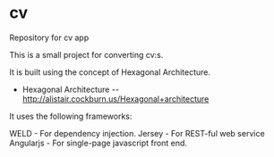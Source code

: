 cv
==

Repository for cv app

This is a small project for converting cv:s.

It is built using the concept of Hexagonal Architecture.

* Hexagonal Architecture -- http://alistair.cockburn.us/Hexagonal+architecture

It uses the following frameworks:

WELD - For dependency injection.
Jersey - For REST-ful web service
Angularjs - For single-page javascript front end.
